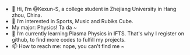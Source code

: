 - 👋 Hi, I’m @Kexun-S, a college student in Zhejiang University in Hang zhou, China.
- 👀 I’m interested in Sports, Music and Rubiks Cube.
- My major: Physics! Ta da ~
- 🌱 I’m currently learning Plasma Physics in IFTS. That's why I register on github, to find more codes to fulfill my projects.
- 📫 How to reach me: nope, you can't find me ~
<!--- 💞️ I’m looking to collaborate on ... --->
<!---
Kexun-S/Kexun-S is a ✨ special ✨ repository because its `README.md` (this file) appears on your GitHub profile.
You can click the Preview link to take a look at your changes.
--->
